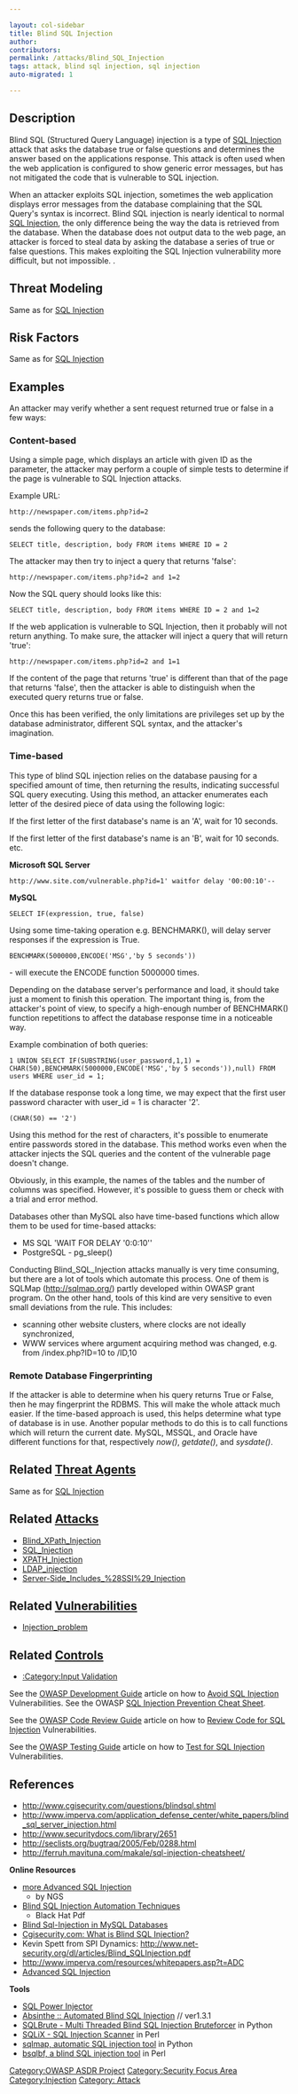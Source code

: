 ```yaml
---

layout: col-sidebar
title: Blind SQL Injection
author: 
contributors:
permalink: /attacks/Blind_SQL_Injection
tags: attack, blind sql injection, sql injection
auto-migrated: 1

---
```



## Description

Blind SQL (Structured Query Language) injection is a type of [SQL
Injection](SQL_Injection "wikilink") attack that asks the database true
or false questions and determines the answer based on the applications
response. This attack is often used when the web application is
configured to show generic error messages, but has not mitigated the
code that is vulnerable to SQL injection.

When an attacker exploits SQL injection, sometimes the web application
displays error messages from the database complaining that the SQL
Query's syntax is incorrect. Blind SQL injection is nearly identical to
normal [SQL Injection](SQL_Injection "wikilink"), the only difference
being the way the data is retrieved from the database. When the database
does not output data to the web page, an attacker is forced to steal
data by asking the database a series of true or false questions. This
makes exploiting the SQL Injection vulnerability more difficult, but not
impossible. .

## Threat Modeling

Same as for [SQL Injection](SQL_Injection "wikilink")

## Risk Factors

Same as for [SQL Injection](SQL_Injection "wikilink")

## Examples

An attacker may verify whether a sent request returned true or false in
a few ways:

### Content-based

Using a simple page, which displays an article with given ID as the
parameter, the attacker may perform a couple of simple tests to
determine if the page is vulnerable to SQL Injection attacks.

Example URL:

    http://newspaper.com/items.php?id=2

sends the following query to the database:

    SELECT title, description, body FROM items WHERE ID = 2

The attacker may then try to inject a query that returns 'false':

    http://newspaper.com/items.php?id=2 and 1=2

Now the SQL query should looks like this:

    SELECT title, description, body FROM items WHERE ID = 2 and 1=2

If the web application is vulnerable to SQL Injection, then it probably
will not return anything. To make sure, the attacker will inject a query
that will return 'true':

    http://newspaper.com/items.php?id=2 and 1=1

If the content of the page that returns 'true' is different than that of
the page that returns 'false', then the attacker is able to distinguish
when the executed query returns true or false.

Once this has been verified, the only limitations are privileges set up
by the database administrator, different SQL syntax, and the attacker's
imagination.

### Time-based

This type of blind SQL injection relies on the database pausing for a
specified amount of time, then returning the results, indicating
successful SQL query executing. Using this method, an attacker
enumerates each letter of the desired piece of data using the following
logic:

If the first letter of the first database's name is an 'A', wait for 10
seconds.

If the first letter of the first database's name is an 'B', wait for 10
seconds. etc.

**Microsoft SQL Server**

    http://www.site.com/vulnerable.php?id=1' waitfor delay '00:00:10'--

**MySQL**

    SELECT IF(expression, true, false)

Using some time-taking operation e.g. BENCHMARK(), will delay server
responses if the expression is True.

    BENCHMARK(5000000,ENCODE('MSG','by 5 seconds'))

\- will execute the ENCODE function 5000000 times.

Depending on the database server's performance and load, it should take
just a moment to finish this operation. The important thing is, from the
attacker's point of view, to specify a high-enough number of BENCHMARK()
function repetitions to affect the database response time in a
noticeable way.

Example combination of both queries:

    1 UNION SELECT IF(SUBSTRING(user_password,1,1) = CHAR(50),BENCHMARK(5000000,ENCODE('MSG','by 5 seconds')),null) FROM users WHERE user_id = 1;

If the database response took a long time, we may expect that the first
user password character with user_id = 1 is character '2'.

    (CHAR(50) == '2')

Using this method for the rest of characters, it's possible to enumerate
entire passwords stored in the database. This method works even when the
attacker injects the SQL queries and the content of the vulnerable page
doesn't change.

Obviously, in this example, the names of the tables and the number of
columns was specified. However, it's possible to guess them or check
with a trial and error method.

Databases other than MySQL also have time-based functions which allow
them to be used for time-based attacks:

  - MS SQL 'WAIT FOR DELAY '0:0:10''
  - PostgreSQL - pg_sleep()

Conducting Blind_SQL_Injection attacks manually is very time
consuming, but there are a lot of tools which automate this process. One
of them is SQLMap (http://sqlmap.org/) partly developed within OWASP
grant program. On the other hand, tools of this kind are very sensitive
to even small deviations from the rule. This includes:

  - scanning other website clusters, where clocks are not ideally
    synchronized,
  - WWW services where argument acquiring method was changed, e.g. from
    /index.php?ID=10 to /ID,10

### Remote Database Fingerprinting

If the attacker is able to determine when his query returns True or
False, then he may fingerprint the RDBMS. This will make the whole
attack much easier. If the time-based approach is used, this helps
determine what type of database is in use. Another popular methods to do
this is to call functions which will return the current date. MySQL,
MSSQL, and Oracle have different functions for that, respectively
*now()*, *getdate()*, and *sysdate()*.

## Related [Threat Agents](Threat_Agents "wikilink")

Same as for [SQL Injection](SQL_Injection "wikilink")

## Related [Attacks](Attacks "wikilink")

  - [Blind_XPath_Injection](Blind_XPath_Injection "wikilink")
  - [SQL_Injection](SQL_Injection "wikilink")
  - [XPATH_Injection](XPATH_Injection "wikilink")
  - [LDAP_injection](LDAP_injection "wikilink")
  - [Server-Side_Includes_%28SSI%29_Injection](Server-Side_Includes_%28SSI%29_Injection "wikilink")

## Related [Vulnerabilities](https://owasp.org/www-community/vulnerabilities/)

  - [Injection_problem](Injection_problem "wikilink")

## Related [Controls](Controls "wikilink")

  - [:Category:Input Validation](:Category:Input_Validation "wikilink")

See the [OWASP Development
Guide](:Category:OWASP_Guide_Project "wikilink") article on how to
[Avoid SQL Injection](Guide_to_SQL_Injection "wikilink")
Vulnerabilities.
See the OWASP [SQL Injection Prevention Cheat Sheet](https://cheatsheetseries.owasp.org/cheatsheets/SQL_Injection_Prevention_Cheat_Sheet.html).

See the [OWASP Code Review
Guide](:Category:OWASP_Code_Review_Project "wikilink") article on how to
[Review Code for SQL
Injection](Reviewing_Code_for_SQL_Injection "wikilink") Vulnerabilities.

See the [OWASP Testing
Guide](:Category:OWASP_Testing_Project "wikilink") article on how to
[Test for SQL
Injection](Testing_for_SQL_Injection_\(OWASP-DV-005\) "wikilink")
Vulnerabilities.

## References

  - <http://www.cgisecurity.com/questions/blindsql.shtml>
  - <http://www.imperva.com/application_defense_center/white_papers/blind_sql_server_injection.html>
  - <http://www.securitydocs.com/library/2651>
  - <http://seclists.org/bugtraq/2005/Feb/0288.html>
  - <http://ferruh.mavituna.com/makale/sql-injection-cheatsheet/>

**Online Resources**

  - [more Advanced SQL
    Injection](http://www.nccgroup.com/Libraries/Document_Downloads/more__Advanced_SQL_Injection.sflb.ashx)
    - by NGS
  - [Blind SQL Injection Automation
    Techniques](http://www.blackhat.com/presentations/bh-usa-04/bh-us-04-hotchkies/bh-us-04-hotchkies.pdf)
    - Black Hat Pdf
  - [Blind Sql-Injection in MySQL
    Databases](http://seclists.org/lists/bugtraq/2005/Feb/0288.html)
  - [Cgisecurity.com: What is Blind SQL
    Injection?](http://www.cgisecurity.com/questions/blindsql.shtml)
  - Kevin Spett from SPI Dynamics:
    <http://www.net-security.org/dl/articles/Blind_SQLInjection.pdf>
  - <http://www.imperva.com/resources/whitepapers.asp?t=ADC>
  - [Advanced SQL
    Injection](https://www.owasp.org/images/7/74/Advanced_SQL_Injection.ppt)

**Tools**

  - [SQL Power Injector](http://www.sqlpowerinjector.com/)
  - [Absinthe :: Automated Blind SQL
    Injection](http://www.0x90.org/releases/absinthe/) // ver1.3.1
  - [SQLBrute - Multi Threaded Blind SQL Injection
    Bruteforcer](http://www.securiteam.com/tools/5IP0L20I0E.html) in
    Python
  - [SQLiX - SQL Injection
    Scanner](:Category:OWASP_SQLiX_Project "wikilink") in Perl
  - [sqlmap, automatic SQL injection tool](http://sqlmap.org/) in Python
  - [bsqlbf, a blind SQL injection
    tool](https://code.google.com/p/bsqlbf-v2/) in Perl

[Category:OWASP ASDR Project](Category:OWASP_ASDR_Project "wikilink")
[Category:Security Focus Area](Category:Security_Focus_Area "wikilink")
[Category:Injection](Category:Injection "wikilink") [Category:
Attack](Category:_Attack "wikilink")
